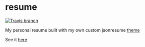 # resume

[![Travis branch](https://img.shields.io/travis/rocketspacer/jsonresume-theme-rocketspacer.svg)](https://travis-ci.org/rocketspacer/jsonresume-theme-rocketspacer)

My personal resume built with my own custom jsonresume [theme](https://github.com/rocketspacer/jsonresume-theme-rocketspacer)

See it [here](https://rocketspacer/resume)
